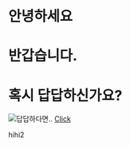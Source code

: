 # 안녕하세요

# 반갑습니다.

# 혹시 답답하신가요?

![답답하다면..](https://jjalbang.net/data/264614.jpg)
[Click](https://ppss.kr/wp-content/uploads/2013/07/20130402_025303.png)

hihi2